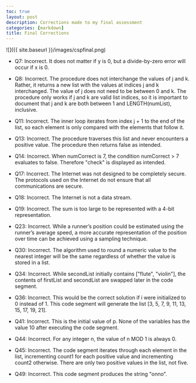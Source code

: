 ```yaml
---
toc: true
layout: post
description: Corrections made to my final assessment
categories: [markdown]
title: Final Corrections
---
```

![]({{ site.baseurl }}/images/cspfinal.png)

- Q7:
Incorrect. It does not matter if y is 0, but a divide-by-zero error will occur if x is 0.

- Q8: 
Incorrect. The procedure does not interchange the values of j and k. Rather, it returns a new list with the values at indices j and k interchanged. The value of j does not need to be between 0 and k. The procedure only works if j and k are valid list indices, so it is important to document that j and k are both between 1 and LENGTH(numList), inclusive.

- Q11:
Incorrect. The inner loop iterates from index j + 1 to the end of the list, so each element is only compared with the elements that follow it.

- Q13:
Incorrect. The procedure traverses this list and never encounters a positive value. The procedure then returns false as intended.

- Q14:
Incorrect. When numCorrect is 7, the condition numCorrect > 7 evaluates to false. Therefore "check" is displayed as intended.

- Q17:
Incorrect. The Internet was not designed to be completely secure. The protocols used on the Internet do not ensure that all communications are secure.

- Q18:
Incorrect. The Internet is not a data stream.

- Q19: 
Incorrect. The sum is too large to be represented with a 4-bit representation.

- Q23:
Incorrect. While a runner’s position could be estimated using the runner’s average speed, a more accurate representation of the position over time can be achieved using a sampling technique.

- Q30:
Incorrect. The algorithm used to round a numeric value to the nearest integer will be the same regardless of whether the value is stored in a list.

- Q34:
Incorrect. While secondList initially contains ["flute", "violin"], the contents of firstList and secondList are swapped later in the code segment.

- Q36:
Incorrect. This would be the correct solution if i were initialized to 0 instead of 1. This code segment will generate the list [3, 5, 7, 9, 11, 13, 15, 17, 19, 21].

- Q41:
Incorrect. This is the initial value of p. None of the variables has the value 10 after executing the code segment.

- Q44:
Incorrect. For any integer n, the value of n MOD 1 is always 0.

- Q45:
Incorrect. The code segment iterates through each element in the list, incrementing count1 for each positive value and incrementing count2 otherwise. There are only two positive values in the list, not five.

- Q49:
Incorrect. This code segment produces the string "onno".